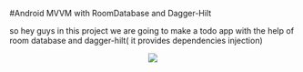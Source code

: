 #Android MVVM with RoomDatabase and Dagger-Hilt

so hey guys in this project we are going to make a todo app with the help of room database and dagger-hilt( it provides dependencies injection)

<p align="center">
<img src="app/src/main/res/drawable/demo.png"/>
</p>
